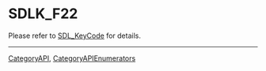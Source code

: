 # SDLK_F22

Please refer to [SDL_KeyCode](SDL_KeyCode) for details.

----
[CategoryAPI](CategoryAPI), [CategoryAPIEnumerators](CategoryAPIEnumerators)

